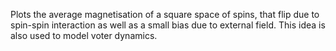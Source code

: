 Plots the average magnetisation of a square space of spins, that flip due to spin-spin interaction as well as a small bias due to external field. This idea is also used to model voter dynamics.
